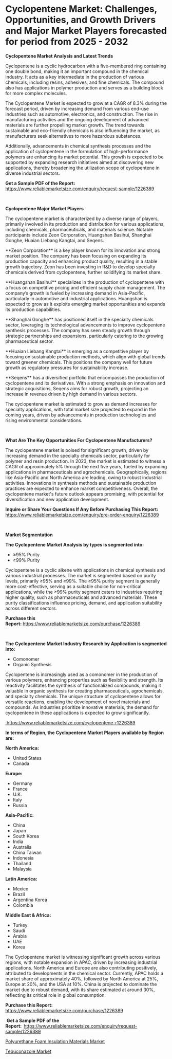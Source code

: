 <p><h1>Cyclopentene Market: Challenges, Opportunities, and Growth Drivers and Major Market Players forecasted for period from 2025 - 2032</h1></p><p><strong>Cyclopentene Market Analysis and Latest Trends</strong></p>
<p><p>Cyclopentene is a cyclic hydrocarbon with a five-membered ring containing one double bond, making it an important compound in the chemical industry. It acts as a key intermediate in the production of various chemicals, including resins, adhesives, and fine chemicals. The compound also has applications in polymer production and serves as a building block for more complex molecules.</p><p>The Cyclopentene Market is expected to grow at a CAGR of 8.3% during the forecast period, driven by increasing demand from various end-use industries such as automotive, electronics, and construction. The rise in manufacturing activities and the ongoing development of advanced materials are further propelling market growth. The trend towards sustainable and eco-friendly chemicals is also influencing the market, as manufacturers seek alternatives to more hazardous substances. </p><p>Additionally, advancements in chemical synthesis processes and the application of cyclopentene in the formulation of high-performance polymers are enhancing its market potential. This growth is expected to be supported by expanding research initiatives aimed at discovering new applications, thereby broadening the utilization scope of cyclopentene in diverse industrial sectors.</p></p>
<p><strong>Get a Sample PDF of the Report:&nbsp;</strong> <a href="https://www.reliablemarketsize.com/enquiry/request-sample/1226389?utm_campaign=1889&utm_medium=2&utm_source=Github&utm_content=ia&utm_term=01042025&utm_id=cyclopentene">https://www.reliablemarketsize.com/enquiry/request-sample/1226389</a></p>
<p>&nbsp;</p>
<p><strong>Cyclopentene Major Market Players</strong></p>
<p><p>The cyclopentene market is characterized by a diverse range of players, primarily involved in its production and distribution for various applications, including chemicals, pharmaceuticals, and materials science. Notable participants include Zeon Corporation, Huangshan Basihui, Shanghai Gonghe, Huaian Liebang Kangtai, and Seqens.</p><p>**Zeon Corporation** is a key player known for its innovation and strong market position. The company has been focusing on expanding its production capacity and enhancing product quality, resulting in a stable growth trajectory. Zeon has been investing in R&D to develop specialty chemicals derived from cyclopentene, further solidifying its market share.</p><p>**Huangshan Basihui** specializes in the production of cyclopentene with a focus on competitive pricing and efficient supply chain management. The company’s growth is fueled by increasing demand in Asia-Pacific, particularly in automotive and industrial applications. Huangshan is expected to grow as it exploits emerging market opportunities and expands its production capabilities.</p><p>**Shanghai Gonghe** has positioned itself in the specialty chemicals sector, leveraging its technological advancements to improve cyclopentene synthesis processes. The company has seen steady growth through strategic partnerships and expansions, particularly catering to the growing pharmaceutical sector.</p><p>**Huaian Liebang Kangtai** is emerging as a competitive player by focusing on sustainable production methods, which align with global trends toward greener chemicals. This positions the company well for future growth as regulatory pressures for sustainability increase.</p><p>**Seqens** has a diversified portfolio that encompasses the production of cyclopentene and its derivatives. With a strong emphasis on innovation and strategic acquisitions, Seqens aims for robust growth, projecting an increase in revenue driven by high demand in various sectors.</p><p>The cyclopentene market is estimated to grow as demand increases for specialty applications, with total market size projected to expand in the coming years, driven by advancements in production technologies and rising environmental considerations.</p></p>
<p>&nbsp;</p>
<p><strong>What Are The Key Opportunities For Cyclopentene Manufacturers?</strong></p>
<p><p>The cyclopentene market is poised for significant growth, driven by increasing demand in the specialty chemicals sector, particularly for polymer and resin production. In 2023, the market is estimated to witness a CAGR of approximately 5% through the next five years, fueled by expanding applications in pharmaceuticals and agrochemicals. Geographically, regions like Asia-Pacific and North America are leading, owing to robust industrial activities. Innovations in synthesis methods and sustainable production practices are expected to enhance market competitiveness. Overall, the cyclopentene market's future outlook appears promising, with potential for diversification and new application development.</p></p>
<p><strong>Inquire or Share Your Questions If Any Before Purchasing This Report:</strong> <a href="https://www.reliablemarketsize.com/enquiry/pre-order-enquiry/1226389?utm_campaign=1889&utm_medium=2&utm_source=Github&utm_content=ia&utm_term=01042025&utm_id=cyclopentene">https://www.reliablemarketsize.com/enquiry/pre-order-enquiry/1226389</a></p>
<p>&nbsp;</p>
<p><strong>Market Segmentation</strong></p>
<p><strong>The Cyclopentene Market Analysis by types is segmented into:</strong></p>
<p><ul><li>≥95% Purity</li><li>≥99% Purity</li></ul></p>
<p><p>Cyclopentene is a cyclic alkene with applications in chemical synthesis and various industrial processes. The market is segmented based on purity levels, primarily ≥95% and ≥99%. The ≥95% purity segment is generally more cost-effective, serving as a suitable choice for non-critical applications, while the ≥99% purity segment caters to industries requiring higher quality, such as pharmaceuticals and advanced materials. These purity classifications influence pricing, demand, and application suitability across different sectors.</p></p>
<p><strong>Purchase this Report:&nbsp;</strong><a href="https://www.reliablemarketsize.com/purchase/1226389?utm_campaign=1889&utm_medium=2&utm_source=Github&utm_content=ia&utm_term=01042025&utm_id=cyclopentene">https://www.reliablemarketsize.com/purchase/1226389</a></p>
<p>&nbsp;</p>
<p><strong>The Cyclopentene Market Industry Research by Application is segmented into:</strong></p>
<p><ul><li>Comonomer</li><li>Organic Synthesis</li></ul></p>
<p><p>Cyclopentene is increasingly used as a comonomer in the production of various polymers, enhancing properties such as flexibility and strength. Its reactivity facilitates the synthesis of functionalized compounds, making it valuable in organic synthesis for creating pharmaceuticals, agrochemicals, and specialty chemicals. The unique structure of cyclopentene allows for versatile reactions, enabling the development of novel materials and compounds. As industries prioritize innovative materials, the demand for cyclopentene in these applications is expected to grow significantly.</p></p>
<p><a href="https://www.reliablemarketsize.com/cyclopentene-r1226389?utm_campaign=1889&utm_medium=2&utm_source=Github&utm_content=ia&utm_term=01042025&utm_id=cyclopentene">&nbsp;https://www.reliablemarketsize.com/cyclopentene-r1226389</a></p>
<p><strong>In terms of Region, the Cyclopentene Market Players available by Region are:</strong></p>
<p>
    <p> <strong> North America: </strong>
        <ul>
            <li>United States</li>
            <li>Canada</li>
        </ul>
        </p> 
    <p> <strong> Europe: </strong>
        <ul>
            <li>Germany</li>
            <li>France</li>
            <li>U.K.</li>
            <li>Italy</li>
            <li>Russia</li>
        </ul>
        </p> 
    <p> <strong> Asia-Pacific: </strong>
        <ul>
            <li>China</li>
            <li>Japan</li>
            <li>South Korea</li>
            <li>India</li>
            <li>Australia</li>
            <li>China Taiwan</li>
            <li>Indonesia</li>
            <li>Thailand</li>
            <li>Malaysia</li>
        </ul>
        </p> 
    <p> <strong> Latin America: </strong>
        <ul>
            <li>Mexico</li>
            <li>Brazil</li>
            <li>Argentina Korea</li>
            <li>Colombia</li>
        </ul>
        </p> 
    <p> <strong> Middle East & Africa: </strong>
        <ul>
            <li>Turkey</li>
            <li>Saudi</li>
            <li>Arabia</li>
            <li>UAE</li>
            <li>Korea</li>
        </ul>
    </p>
    </p>
<p><p>The Cyclopentene market is witnessing significant growth across various regions, with notable expansion in APAC, driven by increasing industrial applications. North America and Europe are also contributing positively, attributed to developments in the chemical sector. Currently, APAC holds a market share of approximately 40%, followed by North America at 25%, Europe at 20%, and the USA at 10%. China is projected to dominate the market due to robust demand, with its share estimated at around 30%, reflecting its critical role in global consumption.</p></p>
<p><strong>Purchase this Report: </strong><a href="https://www.reliablemarketsize.com/purchase/1226389?utm_campaign=1889&utm_medium=2&utm_source=Github&utm_content=ia&utm_term=01042025&utm_id=cyclopentene">https://www.reliablemarketsize.com/purchase/1226389</a></p>
<p>&nbsp;<strong>Get a Sample PDF of the Report:&nbsp;&nbsp;</strong><a href="https://www.reliablemarketsize.com/enquiry/request-sample/1226389?utm_campaign=1889&utm_medium=2&utm_source=Github&utm_content=ia&utm_term=01042025&utm_id=cyclopentene">https://www.reliablemarketsize.com/enquiry/request-sample/1226389</a></p>
<p><strong></strong></p>
<p><p><a href="https://github.com/BrandonBrown3773/Market-Research-Report-List-1/blob/main/polyurethane-foam-insulation-materials-market.md?utm_campaign=1889&utm_medium=2&utm_source=Github&utm_content=ia&utm_term=01042025&utm_id=cyclopentene">Polyurethane Foam Insulation Materials Market</a></p><p><a href="https://github.com/prosalinda88/Market-Research-Report-List-7/blob/main/tebuconazole-market.md?utm_campaign=1889&utm_medium=2&utm_source=Github&utm_content=ia&utm_term=01042025&utm_id=cyclopentene">Tebuconazole Market</a></p></p>